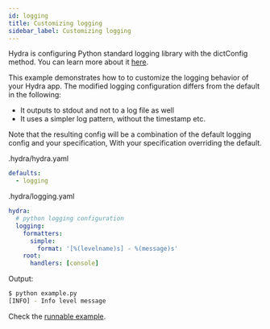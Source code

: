 ```yaml
---
id: logging
title: Customizing logging
sidebar_label: Customizing logging
---
```

Hydra is configuring Python standard logging library with the dictConfig method. You can learn more about it [here](https://docs.python.org/3/howto/logging.html).
 
This example demonstrates how to to customize the logging behavior of your Hydra app.
The modified logging configuration differs from the default in the following:
 * It outputs to stdout and not to a log file as well
 * It uses a simpler log pattern, without the timestamp etc.

Note that the resulting config will be a combination of the default logging config and your specification,
With your specification overriding the default.

.hydra/hydra.yaml
```yaml
defaults:
  - logging
```

.hydra/logging.yaml
```yaml
hydra:
  # python logging configuration
  logging:
    formatters:
      simple:
        format: '[%(levelname)s] - %(message)s'
    root:
      handlers: [console]
```

Output:

```bash
$ python example.py
[INFO] - Info level message
```

Check the [runnable example](https://github.com/facebookresearch/hydra/tree/master/demos/99_hydra_configuration/logging).